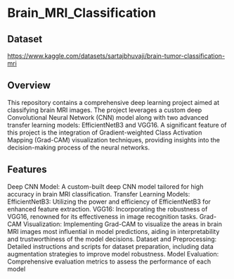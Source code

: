 # Brain_MRI_Classification

## Dataset
https://www.kaggle.com/datasets/sartajbhuvaji/brain-tumor-classification-mri 

## Overview
This repository contains a comprehensive deep learning project aimed at classifying brain MRI images. The project leverages a custom deep Convolutional Neural Network (CNN) model along with two advanced transfer learning models: EfficientNetB3 and VGG16. A significant feature of this project is the integration of Gradient-weighted Class Activation Mapping (Grad-CAM) visualization techniques, providing insights into the decision-making process of the neural networks.

## Features
Deep CNN Model: A custom-built deep CNN model tailored for high accuracy in brain MRI classification.
Transfer Learning Models:
EfficientNetB3: Utilizing the power and efficiency of EfficientNetB3 for enhanced feature extraction.
VGG16: Incorporating the robustness of VGG16, renowned for its effectiveness in image recognition tasks.
Grad-CAM Visualization: Implementing Grad-CAM to visualize the areas in brain MRI images most influential in model predictions, aiding in interpretability and trustworthiness of the model decisions.
Dataset and Preprocessing: Detailed instructions and scripts for dataset preparation, including data augmentation strategies to improve model robustness.
Model Evaluation: Comprehensive evaluation metrics to assess the performance of each model
